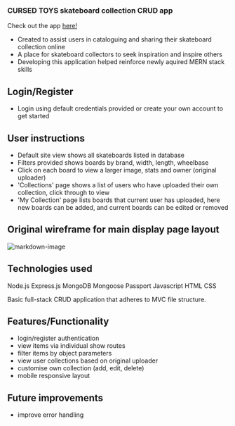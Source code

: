 
### CURSED TOYS skateboard collection CRUD app ###

Check out the app [here!](cursed-toys.fly.dev)

- Created to assist users in cataloguing and sharing their skateboard collection online
- A place for skateboard collectors to seek inspiration and inspire others
- Developing this application helped reinforce newly aquired MERN stack skills


## Login/Register ##

- Login using default credentials provided or create your own account to get started

## User instructions ##

- Default site view shows all skateboards listed in database
- Filters provided shows boards by brand, width, length, wheelbase
- Click on each board to view a larger image, stats and owner (original uploader)
- 'Collections' page shows a list of users who have uploaded their own collection, click through to view 
- 'My Collection' page lists boards that current user has uploaded, here new boards can be added, and current boards can be edited or removed

## Original wireframe for main display page layout ##

![markdown-image](https://i.imgur.com/tlrqGgN.png)

## Technologies used ##

Node.js
Express.js
MongoDB
Mongoose
Passport
Javascript
HTML
CSS

Basic full-stack CRUD application that adheres to MVC file structure.


## Features/Functionality ##

- login/register authentication 
- view items via individual show routes
- filter items by object parameters
- view user collections based on original uploader
- customise own collection (add, edit, delete)
- mobile responsive layout

## Future improvements ##

- improve error handling
